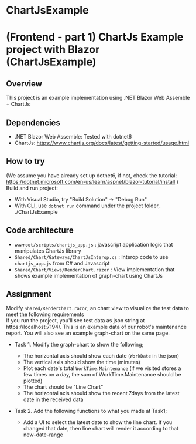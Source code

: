 # ChartJsExample
# (Frontend - part 1) ChartJs Example project with Blazor (ChartJsExample)

## Overview  
This project is an example implementation using .NET Blazor Web Assemble + ChartJs

## Dependencies  
- .NET Blazor Web Assemble: Tested with dotnet6  
- ChartJs: https://www.chartjs.org/docs/latest/getting-started/usage.html

## How to try  
(We assume you have already set up dotnet6, if not, check the tutorial: https://dotnet.microsoft.com/en-us/learn/aspnet/blazor-tutorial/install )  
Build and run project:  
- With Visual Studio, try "Build Solution" -> "Debug Run"  
- With CLI, use `dotnet run` command under the project folder, ./ChartJsExample  

## Code architecture  
- `wwwroot/scripts/chartjs_app.js` : javascript application logic that manipulates ChartJs library  
- `Shared/Chart/Gateways/ChartJsInterop.cs` : Interop code to use `chartjs_app.js` from C# and Javascript  
- `Shared/Chart/Views/RenderChart.razor` : View implementation that shows example implementation of graph-chart using ChartJs  

## Assignment  
Modify `Shared/RenderChart.razor`, an chart view to visualize the test data to meet the following requirements  
If you run the project, you'll see test data as json string at https://localhost:7194/. This is an example data of our robot's maintenance report. You will also see an example graph-chart on the same page.  

- Task 1. Modify the graph-chart to show the following;  
    - The horizontal axis should show each date (`WorkDate` in the json)  
    - The vertical axis should show the time (minutes)  
    - Plot each date's total `WorkTime.Maintenance` (if we visited stores a few times on a day, the sum of WorkTime.Maintenance should be plotted)  
    - The chart should be "Line Chart"  
    - The horizontal axis should show the recent 7days from the latest date in the received data  

- Task 2. Add the following functions to what you made at Task1;  
    - Add a UI to select the latest date to show the line chart. If you changed that date, then line chart will render it according to that new-date-range  

